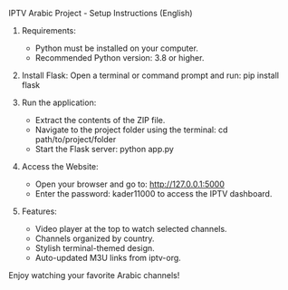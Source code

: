 IPTV Arabic Project - Setup Instructions (English)

1. Requirements:
   - Python must be installed on your computer.
   - Recommended Python version: 3.8 or higher.

2. Install Flask:
   Open a terminal or command prompt and run:
   pip install flask

3. Run the application:
   - Extract the contents of the ZIP file.
   - Navigate to the project folder using the terminal:
     cd path/to/project/folder
   - Start the Flask server:
     python app.py

4. Access the Website:
   - Open your browser and go to:
     http://127.0.0.1:5000
   - Enter the password: kader11000 to access the IPTV dashboard.

5. Features:
   - Video player at the top to watch selected channels.
   - Channels organized by country.
   - Stylish terminal-themed design.
   - Auto-updated M3U links from iptv-org.

Enjoy watching your favorite Arabic channels!
